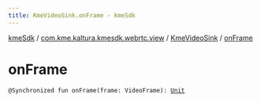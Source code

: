 ```yaml
---
title: KmeVideoSink.onFrame - kmeSdk
---
```


[kmeSdk](../../index.html) / [com.kme.kaltura.kmesdk.webrtc.view](../index.html) / [KmeVideoSink](index.html) / [onFrame](./on-frame.html)

# onFrame

`@Synchronized fun onFrame(frame: VideoFrame): `[`Unit`](https://kotlinlang.org/api/latest/jvm/stdlib/kotlin/-unit/index.html)